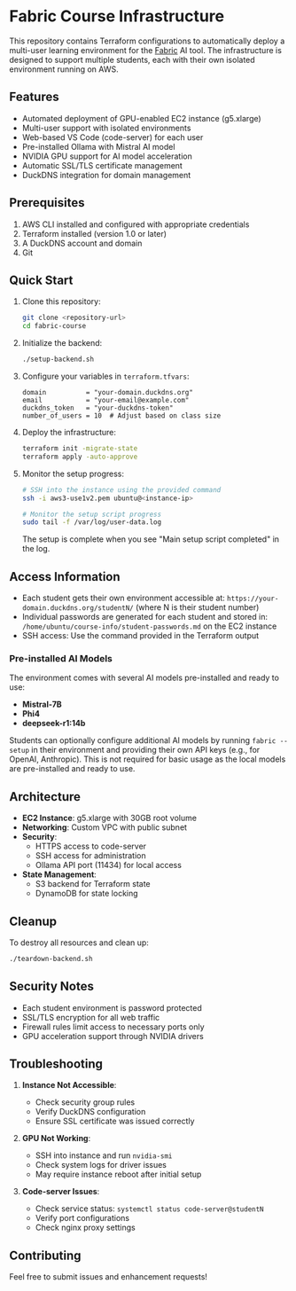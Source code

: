 # Fabric Course Infrastructure

This repository contains Terraform configurations to automatically deploy a multi-user learning environment for the [Fabric](https://github.com/danielmiessler/fabric) AI tool. The infrastructure is designed to support multiple students, each with their own isolated environment running on AWS.

## Features

- Automated deployment of GPU-enabled EC2 instance (g5.xlarge)
- Multi-user support with isolated environments
- Web-based VS Code (code-server) for each user
- Pre-installed Ollama with Mistral AI model
- NVIDIA GPU support for AI model acceleration
- Automatic SSL/TLS certificate management
- DuckDNS integration for domain management

## Prerequisites

1. AWS CLI installed and configured with appropriate credentials
2. Terraform installed (version 1.0 or later)
3. A DuckDNS account and domain
4. Git

## Quick Start

1. Clone this repository:
   ```bash
   git clone <repository-url>
   cd fabric-course
   ```

2. Initialize the backend:
   ```bash
   ./setup-backend.sh
   ```

3. Configure your variables in `terraform.tfvars`:
   ```hcl
   domain          = "your-domain.duckdns.org"
   email           = "your-email@example.com"
   duckdns_token   = "your-duckdns-token"
   number_of_users = 10  # Adjust based on class size
   ```

4. Deploy the infrastructure:
   ```bash
   terraform init -migrate-state
   terraform apply -auto-approve
   ```

5. Monitor the setup progress:
   ```bash
   # SSH into the instance using the provided command
   ssh -i aws3-use1v2.pem ubuntu@<instance-ip>
   
   # Monitor the setup script progress
   sudo tail -f /var/log/user-data.log
   ```
   The setup is complete when you see "Main setup script completed" in the log.

## Access Information

- Each student gets their own environment accessible at:
  `https://your-domain.duckdns.org/studentN/` (where N is their student number)
- Individual passwords are generated for each student and stored in:
  `/home/ubuntu/course-info/student-passwords.md` on the EC2 instance
- SSH access: Use the command provided in the Terraform output

### Pre-installed AI Models

The environment comes with several AI models pre-installed and ready to use:

- **Mistral-7B**
- **Phi4**
- **deepseek-r1:14b**

Students can optionally configure additional AI models by running `fabric --setup` in their environment and providing their own API keys (e.g., for OpenAI, Anthropic). This is not required for basic usage as the local models are pre-installed and ready to use.

## Architecture

- **EC2 Instance**: g5.xlarge with 30GB root volume
- **Networking**: Custom VPC with public subnet
- **Security**: 
  - HTTPS access to code-server
  - SSH access for administration
  - Ollama API port (11434) for local access
- **State Management**: 
  - S3 backend for Terraform state
  - DynamoDB for state locking

## Cleanup

To destroy all resources and clean up:

```bash
./teardown-backend.sh
```

## Security Notes

- Each student environment is password protected
- SSL/TLS encryption for all web traffic
- Firewall rules limit access to necessary ports only
- GPU acceleration support through NVIDIA drivers

## Troubleshooting

1. **Instance Not Accessible**: 
   - Check security group rules
   - Verify DuckDNS configuration
   - Ensure SSL certificate was issued correctly

2. **GPU Not Working**:
   - SSH into instance and run `nvidia-smi`
   - Check system logs for driver issues
   - May require instance reboot after initial setup

3. **Code-server Issues**:
   - Check service status: `systemctl status code-server@studentN`
   - Verify port configurations
   - Check nginx proxy settings

## Contributing

Feel free to submit issues and enhancement requests! 